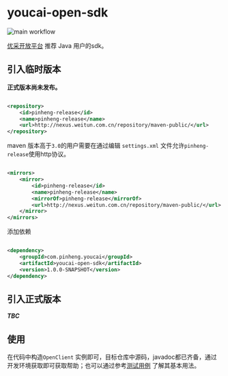 # youcai-open-sdk

![main workflow](https://github.com/pinheng-inc/youcai-open-sdk/actions/workflows/main.yaml/badge.svg)

[优采开放平台](https://b2b.you.163.com/distribution/openapi#/home) 推荐 Java 用户的sdk。

## 引入临时版本

**正式版本尚未发布。**

```xml

<repository>
    <id>pinheng-release</id>
    <name>pinheng-release</name>
    <url>http://nexus.weitun.com.cn/repository/maven-public/</url>
</repository>
```

maven 版本高于`3.0`的用户需要在通过编辑 `settings.xml` 文件允许`pinheng-release`使用http协议。

```xml

<mirrors>
    <mirror>
        <id>pinheng-release</id>
        <name>pinheng-release</name>
        <mirrorOf>pinheng-release</mirrorOf>
        <url>http://nexus.weitun.com.cn/repository/maven-public/</url>
    </mirror>
</mirrors>
```

添加依赖

```xml

<dependency>
    <groupId>com.pinheng.youcai</groupId>
    <artifactId>youcai-open-sdk</artifactId>
    <version>1.0.0-SNAPSHOT</version>
</dependency>
```

## 引入正式版本

***TBC***

## 使用

在代码中构造`OpenClient`
实例即可，目标仓库中源码，javadoc都已齐备，通过开发环境获取即可获取帮助；也可以通过参考[测试用例](https://github.com/pinheng-inc/youcai-open-sdk/blob/main/src/test/java/com/pinheng/youcai/OpenClientTest.java)
了解其基本用法。